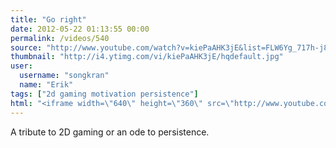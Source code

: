 ```yaml
---
title: "Go right"
date: 2012-05-22 01:13:55 00:00
permalink: /videos/540
source: "http://www.youtube.com/watch?v=kiePaAHK3jE&list=FLW6Yg_717h-j887VYyq_0ow&index=4&feature=plpp_video"
thumbnail: "http://i4.ytimg.com/vi/kiePaAHK3jE/hqdefault.jpg"
user:
  username: "songkran"
  name: "Erik"
tags: ["2d gaming motivation persistence"]
html: "<iframe width=\"640\" height=\"360\" src=\"http://www.youtube.com/embed/kiePaAHK3jE?wmode=transparent&fs=1&feature=oembed\" frameborder=\"0\" allowfullscreen></iframe>"
---
```


A tribute to 2D gaming or an ode to persistence.